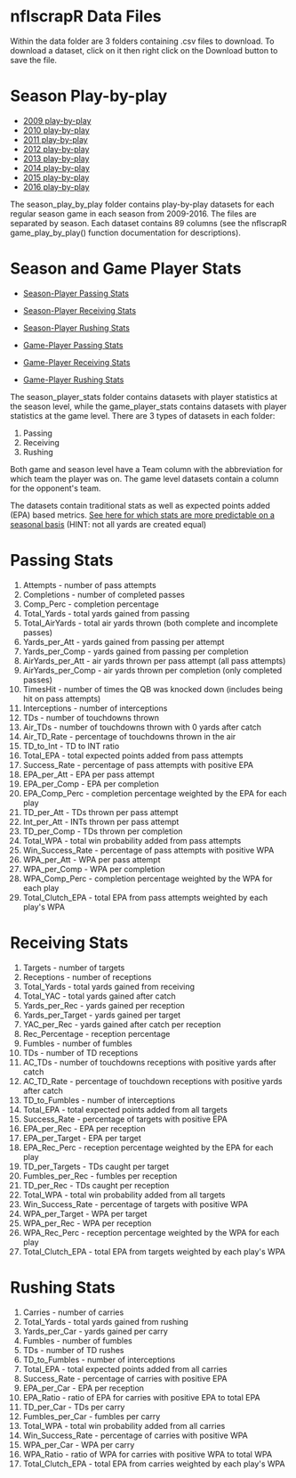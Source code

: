 # nflscrapR Data Files

Within the data folder are 3 folders containing .csv files to download.  To download a dataset, click on it then right click on the Download button to save the file.

# Season Play-by-play

* [2009 play-by-play](https://github.com/ryurko/nflscrapR-data/blob/master/data/season_play_by_play/pbp_2009.csv)
* [2010 play-by-play](https://github.com/ryurko/nflscrapR-data/blob/master/data/season_play_by_play/pbp_2010.csv)
* [2011 play-by-play](https://github.com/ryurko/nflscrapR-data/blob/master/data/season_play_by_play/pbp_2011.csv)
* [2012 play-by-play](https://github.com/ryurko/nflscrapR-data/blob/master/data/season_play_by_play/pbp_2012.csv)
* [2013 play-by-play](https://github.com/ryurko/nflscrapR-data/blob/master/data/season_play_by_play/pbp_2013.csv)
* [2014 play-by-play](https://github.com/ryurko/nflscrapR-data/blob/master/data/season_play_by_play/pbp_2014.csv)
* [2015 play-by-play](https://github.com/ryurko/nflscrapR-data/blob/master/data/season_play_by_play/pbp_2015.csv)
* [2016 play-by-play](https://github.com/ryurko/nflscrapR-data/blob/master/data/season_play_by_play/pbp_2016.csv)


The season_play_by_play folder contains play-by-play datasets for each regular season game in each season from 2009-2016.  The files are separated by season. Each dataset contains 89 columns (see the nflscrapR game_play_by_play() function documentation for descriptions).

# Season and Game Player Stats

* [Season-Player Passing Stats](https://github.com/ryurko/nflscrapR-data/blob/master/data/season_player_stats/season_passing_df.csv)
* [Season-Player Receiving Stats](https://github.com/ryurko/nflscrapR-data/blob/master/data/season_player_stats/season_receiving_df.csv)
* [Season-Player Rushing Stats](https://github.com/ryurko/nflscrapR-data/blob/master/data/season_player_stats/season_rushing_df.csv)

* [Game-Player Passing Stats](https://github.com/ryurko/nflscrapR-data/blob/master/data/game_player_stats/game_passing_df.csv)
* [Game-Player Receiving Stats](https://github.com/ryurko/nflscrapR-data/blob/master/data/game_player_stats/game_receiving_df.csv)
* [Game-Player Rushing Stats](https://github.com/ryurko/nflscrapR-data/blob/master/data/game_player_stats/game_rushing_df.csv)


The season_player_stats folder contains datasets with player statistics at the season level, while the game_player_stats contains datasets with player statistics at the game level.  There are 3 types of datasets in each folder:

1. Passing
2. Receiving
3. Rushing

Both game and season level have a Team column with the abbreviation for which team the player was on.  The game level datasets contain a column for the opponent's team.

The datasets contain traditional stats as well as expected points added (EPA) based metrics.  [See here for which stats are more predictable on a seasonal basis](http://www.stat.cmu.edu/~ryurko/pdf/greatlakes_2017.pdf) (HINT: not all yards are created equal)

# Passing Stats

1. Attempts - number of pass attempts
2. Completions - number of completed passes
3. Comp_Perc - completion percentage
4. Total_Yards - total yards gained from passing
5. Total_AirYards - total air yards thrown (both complete and incomplete passes)
6. Yards_per_Att - yards gained from passing per attempt
7. Yards_per_Comp - yards gained from passing per completion
8. AirYards_per_Att - air yards thrown per pass attempt (all pass attempts)
9. AirYards_per_Comp - air yards thrown per completion (only completed passes)
10. TimesHit - number of times the QB was knocked down (includes being hit on pass attempts)
11. Interceptions - number of interceptions
12. TDs - number of touchdowns thrown
13. Air_TDs - number of touchdowns thrown with 0 yards after catch
14. Air_TD_Rate - percentage of touchdowns thrown in the air
15. TD_to_Int - TD to INT ratio
16. Total_EPA - total expected points added from pass attempts
17. Success_Rate - percentage of pass attempts with positive EPA
18. EPA_per_Att - EPA per pass attempt
19. EPA_per_Comp - EPA per completion
20. EPA_Comp_Perc - completion percentage weighted by the EPA for each play
21. TD_per_Att - TDs thrown per pass attempt
22. Int_per_Att - INTs thrown per pass attempt
23. TD_per_Comp - TDs thrown per completion
24. Total_WPA - total win probability added from pass attempts
25. Win_Success_Rate - percentage of pass attempts with positive WPA
26. WPA_per_Att - WPA per pass attempt
27. WPA_per_Comp - WPA per completion
28. WPA_Comp_Perc - completion percentage weighted by the WPA for each play
29. Total_Clutch_EPA - total EPA from pass attempts weighted by each play's WPA

# Receiving Stats

1. Targets - number of targets
2. Receptions - number of receptions
3. Total_Yards - total yards gained from receiving
4. Total_YAC - total yards gained after catch
5. Yards_per_Rec - yards gained per reception
6. Yards_per_Target - yards gained per target
7. YAC_per_Rec - yards gained after catch per reception
8. Rec_Percentage - reception percentage
9. Fumbles - number of fumbles
10. TDs - number of TD receptions
11. AC_TDs - number of touchdowns receptions with positive yards after catch
12. AC_TD_Rate - percentage of touchdown receptions with positive yards after catch
13. TD_to_Fumbles - number of interceptions
14. Total_EPA - total expected points added from all targets
15. Success_Rate - percentage of targets with positive EPA
16. EPA_per_Rec - EPA per reception
17. EPA_per_Target - EPA per target
18. EPA_Rec_Perc - reception percentage weighted by the EPA for each play
19. TD_per_Targets - TDs caught per target
20. Fumbles_per_Rec - fumbles per reception
21. TD_per_Rec - TDs caught per reception
22. Total_WPA - total win probability added from all targets
23. Win_Success_Rate - percentage of targets with positive WPA
24. WPA_per_Target - WPA per target
25. WPA_per_Rec - WPA per reception
26. WPA_Rec_Perc - reception percentage weighted by the WPA for each play
27. Total_Clutch_EPA - total EPA from targets weighted by each play's WPA

# Rushing Stats

1. Carries - number of carries
2. Total_Yards - total yards gained from rushing
3. Yards_per_Car - yards gained per carry
4. Fumbles - number of fumbles
5. TDs - number of TD rushes
6. TD_to_Fumbles - number of interceptions
7. Total_EPA - total expected points added from all carries
8. Success_Rate - percentage of carries with positive EPA
9. EPA_per_Car - EPA per reception
10. EPA_Ratio - ratio of EPA for carries with positive EPA to total EPA
11. TD_per_Car - TDs per carry
12. Fumbles_per_Car - fumbles per carry
13. Total_WPA - total win probability added from all carries
14. Win_Success_Rate - percentage of carries with positive WPA
15. WPA_per_Car - WPA per carry
16. WPA_Ratio - ratio of WPA for carries with positive WPA to total WPA
17. Total_Clutch_EPA - total EPA from carries weighted by each play's WPA

